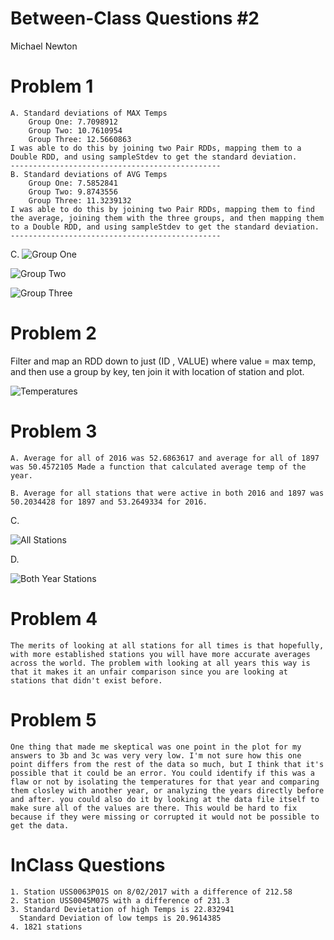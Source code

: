# Between-Class Questions #2

Michael Newton

# Problem 1
    A. Standard deviations of MAX Temps 
        Group One: 7.7098912
        Group Two: 10.7610954
        Group Three: 12.5660863
    I was able to do this by joining two Pair RDDs, mapping them to a Double RDD, and using sampleStdev to get the standard deviation.
    -----------------------------------------------
    B. Standard deviations of AVG Temps
        Group One: 7.5852841
        Group Two: 9.8743556
        Group Three: 11.3239132
    I was able to do this by joining two Pair RDDs, mapping them to find the average, joining them with the three groups, and then mapping them to a Double RDD, and using sampleStdev to get the standard deviation.
    -----------------------------------------------
    
C.
![Group One](https://github.com/CSCI3395-F17/daily-code-mnewtonten/blob/master/images/groupOne.png?raw=true)

![Group Two](https://github.com/CSCI3395-F17/daily-code-mnewtonten/blob/master/images/groupTwo.png?raw=true)

![Group Three](https://github.com/CSCI3395-F17/daily-code-mnewtonten/blob/master/images/groupThree.png?raw=true)

# Problem 2   

  Filter and map an RDD down to just (ID , VALUE) where value = max temp, and then use a group by key, ten join it with location of station and plot.

![Temperatures](https://github.com/CSCI3395-F17/daily-code-mnewtonten/blob/master/images/question2.png?raw=true) 

# Problem 3 

    A. Average for all of 2016 was 52.6863617 and average for all of 1897 was 50.4572105 Made a function that calculated average temp of the year. 

    B. Average for all stations that were active in both 2016 and 1897 was 50.2034428 for 1897 and 53.2649334 for 2016.

C.

![All Stations](://raw.githubusercontent.com/CSCI3395-F17/daily-code-mnewtonten/master/images/3c.png?token=AVGCDWunITOZ7y-jkO4gJ7D7qZqyWlhUks5Z0d1hwA%3D%3D)


D.

![Both Year Stations](https://raw.githubusercontent.com/CSCI3395-F17/daily-code-mnewtonten/master/images/3d.png?token=AVGCDQ34Ck3C92ZfUZ176mutsRzuYq72ks5Z0d2lwA%3D%3D)


# Problem 4

    The merits of looking at all stations for all times is that hopefully, with more established stations you will have more accurate averages across the world. The problem with looking at all years this way is that it makes it an unfair comparison since you are looking at stations that didn't exist before.

# Problem 5

    One thing that made me skeptical was one point in the plot for my answers to 3b and 3c was very very low. I'm not sure how this one point differs from the rest of the data so much, but I think that it's possible that it could be an error. You could identify if this was a flaw or not by isolating the temperatures for that year and comparing them closley with another year, or analyzing the years directly before and after. you could also do it by looking at the data file itself to make sure all of the values are there. This would be hard to fix because if they were missing or corrupted it would not be possible to get the data.  


# InClass Questions

    1. Station USS0063P01S on 8/02/2017 with a difference of 212.58
    2. Station USS0045M07S with a difference of 231.3
    3. Standard Devietation of high Temps is 22.832941
      Standard Deviation of low temps is 20.9614385
    4. 1821 stations
